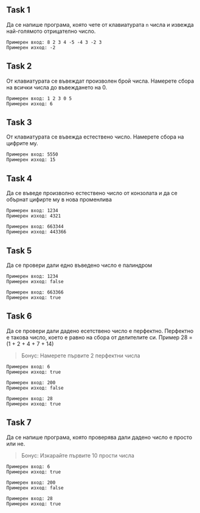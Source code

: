 ## Task 1 
Да се напише програма, която чете от клавиатурата `n` числа и извежда най-голямото отрицателно число.

```
Примерен вход: 8 2 3 4 -5 -4 3 -2 3
Примерен изход: -2
```

## Task 2 
От клавиатурата се въвеждат произволен брой числа. Намерете сбора на всички числа до въвеждането на 0.

```
Примерен вход: 1 2 3 0 5
Примерен изход: 6 
```

## Task 3 
От клавиатурата се въвежда естествено число. Намерете сбора на цифрите му.

```
Примерен вход: 5550
Примерен изход: 15
```

## Task 4
Да се въведе произволно естествено число от конзолата и да се обърнат цифирте му в нова променлива

```
Примерен вход: 1234
Примерен изход: 4321

Примерен вход: 663344
Примерен изход: 443366
```

## Task 5
Да се провери дали едно въведено число е палиндром

```
Примерен вход: 1234
Примерен изход: false

Примерен вход: 663366
Примерен изход: true
```

## Task 6
Да се провери дали дадено есетствено число е перфектно. 
Перфектно е такова число, което е равно на сбора от делителите си. Пример 28 = (1 + 2 + 4 + 7 + 14)
> Бонус: Намерете първите 2 перфектни числа

```
Примерен вход: 6
Примерен изход: true

Примерен вход: 200
Примерен изход: false

Примерен вход: 28
Примерен изход: true
```

## Task 7
Да се напише програма, която проверява дали дадено число е просто или не.
> Бонус: Изкарайте първите 10 прости числа

```
Примерен вход: 6
Примерен изход: true

Примерен вход: 200
Примерен изход: false

Примерен вход: 28
Примерен изход: true
```
